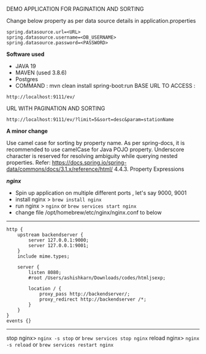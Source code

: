 DEMO APPLICATION FOR PAGINATION AND SORTING

Change below property as per data source details in application.properties
```
spring.datasource.url=<URL>
spring.datasource.username=<DB_USERNAME>
spring.datasource.password=<PASSWORD>
```
**Software used**
* JAVA 19
* MAVEN (used 3.8.6)
* Postgres
* COMMAND : mvn clean install spring-boot:run
BASE URL TO ACCESS :
````
http://localhost:9111/ev/
````

URL WITH PAGINATION AND SORTING
````
http://localhost:9111/ev/?limit=5&sort=desc&param=stationName
````

**A minor change**

Use camel case for sorting by property name.
As per spring-docs, it is recommended to use camelCase for Java POJO property.
Underscore character is reserved for resolving ambiguity while querying nested properties.
Refer: https://docs.spring.io/spring-data/commons/docs/3.1.x/reference/html/
4.4.3. Property Expressions

***nginx***
* Spin up application on multiple different ports , let's say 9000, 9001
* install nginx > `brew install nginx`
* run nginx > `nginx` or `brew services start nginx`
* change file /opt/homebrew/etc/nginx/nginx.conf to below
---

    http {
        upstream backendserver {
            server 127.0.0.1:9000;
            server 127.0.0.1:9001;
        }
        include mime.types;

        server {
            listen 8080;
            #root /Users/ashishkarn/Downloads/codes/htmljsexp;

            location / {
                proxy_pass http://backendserver/;
                proxy_redirect http://backendserver /*;
            }
        }
    }
    events {}

---

stop nginx> `nginx -s stop` or `brew services stop nginx`
reload nginx> `nginx -s reload` or `brew services restart nginx`
